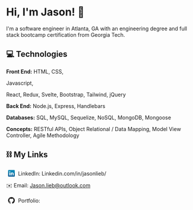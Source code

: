 # Hi, I'm Jason! 👋

I'm a software engineer in Atlanta, GA with an engineering degree and full stack bootcamp certification from Georgia Tech.

## 💻 Technologies

**Front End:**
HTML,
CSS,
<!-- <img src="icons/javascript.png" style="width: 18px; position: relative; top: 3px; margin: 0 5px; display: inline;" /> -->
Javascript,
<!-- <img src="icons/react.png" style="width: 18px; position: relative; top: 3px; margin: 0 5px; display: inline;" /> -->
React,
Redux,
Svelte,
Bootstrap,
Tailwind,
jQuery
<br/>

**Back End:**
Node.js,
Express,
Handlebars
<br/>

**Databases:**
SQL,
MySQL,
Sequelize,
NoSQL,
MongoDB,
Mongoose
<br/>

**Concepts:**
RESTful APIs,
Object Relational / Data Mapping,
Model View Controller,
Agile Methodology
<br/>

<!-- ### Misc
Jest -->

## ⛓ My Links

<img src="icons/linkedin.png" style="width: 18px; position: relative; top: 3px; margin: 0 5px;" /> LinkedIn: Linkedin.com/in/jasonlieb/
<br/>

✉️ Email: Jason.lieb@outlook.com
<br/>

<img src="icons/github.svg" style="width: 18px; position: relative; top: 3px; margin: 0 5px;" /> Portfolio:

<!-- <img src="https://img.shields.io/badge/HTML5-282C34?logo=html5&logoColor=E34F26" alt="HTML5 logo" title="HTML5" height="25" />
<img src="https://img.shields.io/badge/CSS3-282C34?logo=css3&logoColor=1572B6" alt="CSS3 logo" title="CSS3" height="25" />
<img src="https://img.shields.io/badge/JavaScript-282C34?logo=javascript&logoColor=F7DF1E" alt="JavaScript logo" title="JavaScript" height="25" /> -->

<!--


- 🔭 I’m currently working on ...
- 🌱 I’m currently learning ...
- 👯 I’m looking to collaborate on ...
- 🤔 I’m looking for help with ...
- 💬 Ask me about ...
- 📫 How to reach me: ...
- 😄 Pronouns: ...
- ⚡ Fun fact: ...
-->
